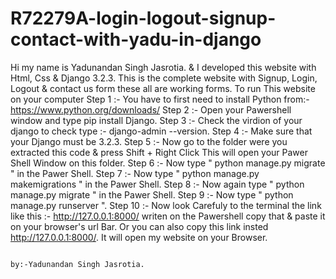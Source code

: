 # R72279A-login-logout-signup-contact-with-yadu-in-django
Hi my name is Yadunandan Singh Jasrotia.
& I developed this website with Html, Css & Django 3.2.3. This is the complete website with Signup, Login, Logout & contact us form
these all are working forms.
To run This website on your computer 
Step 1 :- You have to first need to install Python from:- https://www.python.org/downloads/
Step 2 :- Open your Pawershell window and type pip install Django.
Step 3 :- Check the virdion of your django to check type :- django-admin --version.
Step 4 :- Make sure that your Django must be 3.2.3.
Step 5 :- Now go to the folder were you extracted this code & press Shift + Right Click This will open your Pawer Shell Window 
           on this folder.
Step 6 :- Now type " python manage.py migrate " in the Pawer Shell.
Step 7 :- Now type " python manage.py makemigrations " in the Pawer Shell.
Step 8 :- Now again type " python manage.py migrate " in the Pawer Shell.
Step 9 :- Now type " python manage.py runserver ".
Step 10 :- Now look Carefuly to the terminal the link like this :- http://127.0.0.1:8000/ writen on the Pawershell copy that &
            paste it on your browser's url Bar. Or you can also copy this link insted http://127.0.0.1:8000/. It will open my 
            website on your Browser.
                                                                                                            
                                                                                                            by:-Yadunandan Singh Jasrotia.
